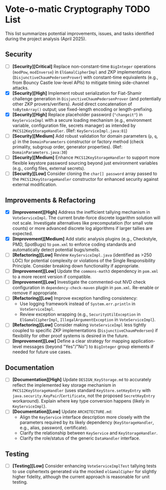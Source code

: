 # Vote-o-matic Cryptography TODO List

This list summarizes potential improvements, issues, and tasks identified during the project analysis (April 2025).

## Security

-   [ ] **[Security][Critical]** Replace non-constant-time `BigInteger` operations (`modPow`, `modInverse`) in `ElGamalCipherImpl` and ZKP implementations (`DisjunctiveChaumPedersenProver`) with constant-time equivalents (e.g., from Bouncy Castle low-level APIs) to mitigate timing side-channel attacks.
-   [x] **[Security][High]** Implement robust serialization for Fiat-Shamir challenge generation in `DisjunctiveChaumPedersenProver` (and potentially other ZKP provers/verifiers). Avoid direct concatenation of `toByteArray()` output; use fixed-length encoding or length-prefixing.
-   [x] **[Security][High]** Replace placeholder password (`"changeit"`) in `KeyServiceImpl` with a secure loading mechanism (e.g., environment variable, configuration file, secrets manager) as intended by `PKCS12KeyStorageHandler`. (Ref: `KeyServiceImpl.java:81`)
-   [ ] **[Security][Medium]** Add robust validation for domain parameters (`p`, `q`, `g`) in the `DomainParameters` constructor or factory method (check primality, subgroup order, generator properties). (Ref: `DomainParameters.java:30`)
-   [ ] **[Security][Medium]** Enhance `PKCS12KeyStorageHandler` to support more flexible keystore password sourcing beyond just environment variables (e.g., config files, external secrets).
-   [ ] **[Security][Low]** Consider cloning the `char[] password` array passed to the `PKCS12KeyStorageHandler` constructor for enhanced security against external modification.

## Improvements & Refactoring

-   [x] **[Improvement][High]** Address the inefficient tallying mechanism in `VoteServiceImpl`. The current brute-force discrete logarithm solution will not scale. Investigate alternatives like precomputation (for small vote counts) or more advanced discrete log algorithms if larger tallies are expected.
-   [x] **[Improvement][Medium]** Add static analysis plugins (e.g., Checkstyle, PMD, SpotBugs) to `pom.xml` to enforce coding standards and automatically detect potential bugs/smells.
-   [ ] **[Refactoring][Low]** Review `KeyServiceImpl.java` (identified as >250 LOC) for potential complexity or violations of the Single Responsibility Principle. Consider breaking down functionality if appropriate.
-   [ ] **[Improvement][Low]** Update the `commons-math3` dependency in `pom.xml` to a more recent version if compatible.
-   [ ] **[Improvement][Low]** Investigate the commented-out NVD check configuration in `dependency-check-maven` plugin in `pom.xml`. Re-enable or remove if appropriate.
-   [ ] **[Refactoring][Low]** Improve exception handling consistency:
    *   Use logging framework instead of `System.err.println` in `VoteServiceImpl`.
    *   Review exception wrapping (e.g., `SecurityUtilException` in `ElGamalCipherImpl`, `IllegalArgumentException` in `VoteServiceImpl`).
-   [ ] **[Refactoring][Low]** Consider making `VoteServiceImpl` less tightly coupled to specific ZKP implementations (`DisjunctiveChaumPedersen`) if flexibility for other proof systems is desired in the future.
-   [ ] **[Improvement][Low]** Define a clear strategy for mapping application-level messages (beyond "Yes"/"No") to `BigInteger` group elements if needed for future use cases.

## Documentation

-   [ ] **[Documentation][High]** Update `DESIGN_KeyStorage.md` to accurately reflect the implemented key storage mechanism in `PKCS12KeyStorageHandler` (uses standard `KeyStore.setKeyEntry` with `java.security.KeyPair`/`Certificate`, not the proposed `SecretKeyEntry` workaround). Explain where key type conversion happens (likely in `KeyServiceImpl`).
-   [ ] **[Documentation][Low]** Update `ARCHITECTURE.md`:
    *   Align the `KeyService` interface description more closely with the parameters required by its likely dependency (`KeyStorageHandler`, e.g., alias, password, certificate).
    *   Clarify the relationship between `KeyService` and `KeyStorageHandler`.
    *   Clarify the role/status of the generic `DataHandler` interface.

## Testing

-   [ ] **[Testing][Low]** Consider enhancing `VoteServiceImplTest` tallying tests to use ciphertexts generated via the mocked `elGamalCipher` for slightly higher fidelity, although the current approach is reasonable for unit testing.